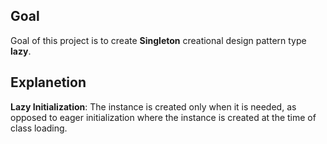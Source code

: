 ## Goal

Goal of this project is to create **Singleton** creational design pattern type **lazy**.  

## Explanetion

**Lazy Initialization**: The instance is created only when it is needed, as opposed to eager initialization where the instance is created at the time of class loading.